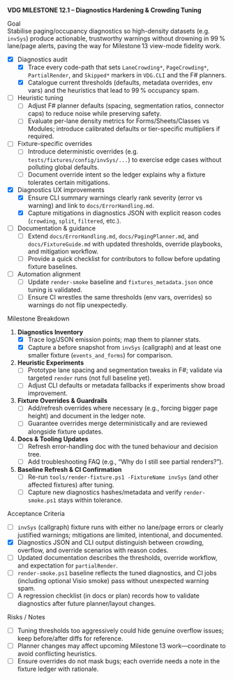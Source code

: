 **VDG MILESTONE 12.1 – Diagnostics Hardening & Crowding Tuning**

Goal  
Stabilise paging/occupancy diagnostics so high-density datasets (e.g. `invSys`) produce actionable, trustworthy warnings without drowning in 99 % lane/page alerts, paving the way for Milestone 13 view-mode fidelity work.

- [x] Diagnostics audit  
  - [x] Trace every code-path that sets `LaneCrowding*`, `PageCrowding*`, `PartialRender`, and `Skipped*` markers in `VDG.CLI` and the F# planners.  
  - [x] Catalogue current thresholds (defaults, metadata overrides, env vars) and the heuristics that lead to 99 % occupancy spam.
- [ ] Heuristic tuning  
  - [ ] Adjust F# planner defaults (spacing, segmentation ratios, connector caps) to reduce noise while preserving safety.  
  - [ ] Evaluate per-lane density metrics for Forms/Sheets/Classes vs Modules; introduce calibrated defaults or tier-specific multipliers if required.
- [ ] Fixture-specific overrides  
  - [ ] Introduce deterministic overrides (e.g. `tests/fixtures/config/invSys/...`) to exercise edge cases without polluting global defaults.  
  - [ ] Document override intent so the ledger explains why a fixture tolerates certain mitigations.
- [x] Diagnostics UX improvements  
  - [x] Ensure CLI summary warnings clearly rank severity (error vs warning) and link to `docs/ErrorHandling.md`.  
  - [x] Capture mitigations in diagnostics JSON with explicit reason codes (`crowding`, `split`, `filtered`, etc.).
- [ ] Documentation & guidance  
  - [ ] Extend `docs/ErrorHandling.md`, `docs/PagingPlanner.md`, and `docs/FixtureGuide.md` with updated thresholds, override playbooks, and mitigation workflow.  
  - [ ] Provide a quick checklist for contributors to follow before updating fixture baselines.
- [ ] Automation alignment  
  - [ ] Update `render-smoke` baseline and `fixtures_metadata.json` once tuning is validated.  
  - [ ] Ensure CI wrestles the same thresholds (env vars, overrides) so warnings do not flip unexpectedly.

Milestone Breakdown
1. **Diagnostics Inventory**  
   - [x] Trace log/JSON emission points; map them to planner stats.  
   - [x] Capture a before snapshot from `invSys` (callgraph) and at least one smaller fixture (`events_and_forms`) for comparison.
2. **Heuristic Experiments**  
   - [ ] Prototype lane spacing and segmentation tweaks in F#; validate via targeted `render` runs (not full baseline yet).  
   - [ ] Adjust CLI defaults or metadata fallbacks if experiments show broad improvement.
3. **Fixture Overrides & Guardrails**  
   - [ ] Add/refresh overrides where necessary (e.g., forcing bigger page height) and document in the ledger note.  
   - [ ] Guarantee overrides merge deterministically and are reviewed alongside fixture updates.
4. **Docs & Tooling Updates**  
   - [ ] Refresh error-handling doc with the tuned behaviour and decision tree.  
   - [ ] Add troubleshooting FAQ (e.g., “Why do I still see partial renders?”).
5. **Baseline Refresh & CI Confirmation**  
   - [ ] Re-run `tools/render-fixture.ps1 -FixtureName invSys` (and other affected fixtures) after tuning.  
   - [ ] Capture new diagnostics hashes/metadata and verify `render-smoke.ps1` stays within tolerance.

Acceptance Criteria
- [ ] `invSys` (callgraph) fixture runs with either no lane/page errors or clearly justified warnings; mitigations are limited, intentional, and documented.  
- [x] Diagnostics JSON and CLI output distinguish between crowding, overflow, and override scenarios with reason codes.  
- [ ] Updated documentation describes the thresholds, override workflow, and expectation for `partialRender`.  
- [ ] `render-smoke.ps1` baseline reflects the tuned diagnostics, and CI jobs (including optional Visio smoke) pass without unexpected warning spam.  
- [ ] A regression checklist (in docs or plan) records how to validate diagnostics after future planner/layout changes.

Risks / Notes
- [ ] Tuning thresholds too aggressively could hide genuine overflow issues; keep before/after diffs for reference.  
- [ ] Planner changes may affect upcoming Milestone 13 work—coordinate to avoid conflicting heuristics.  
- [ ] Ensure overrides do not mask bugs; each override needs a note in the fixture ledger with rationale.
